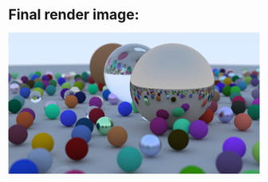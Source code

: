 # Final render image:

![alt text](https://github.com/0xEDU/ray_tracer_one_weekend/blob/master/image.png?raw=true)

